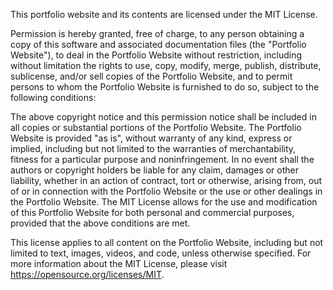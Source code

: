 This portfolio website and its contents are licensed under the MIT License.

Permission is hereby granted, free of charge, to any person obtaining a copy of this software and associated documentation files (the "Portfolio Website"), to deal in the Portfolio Website without restriction, including without limitation the rights to use, copy, modify, merge, publish, distribute, sublicense, and/or sell copies of the Portfolio Website, and to permit persons to whom the Portfolio Website is furnished to do so, subject to the following conditions:

The above copyright notice and this permission notice shall be included in all copies or substantial portions of the Portfolio Website.
The Portfolio Website is provided "as is", without warranty of any kind, express or implied, including but not limited to the warranties of merchantability, fitness for a particular purpose and noninfringement. In no event shall the authors or copyright holders be liable for any claim, damages or other liability, whether in an action of contract, tort or otherwise, arising from, out of or in connection with the Portfolio Website or the use or other dealings in the Portfolio Website.
The MIT License allows for the use and modification of this Portfolio Website for both personal and commercial purposes, provided that the above conditions are met.

This license applies to all content on the Portfolio Website, including but not limited to text, images, videos, and code, unless otherwise specified.
For more information about the MIT License, please visit https://opensource.org/licenses/MIT.